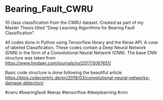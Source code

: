 # Bearing_Fault_CWRU
10 class classification from the CWRU dataset. Created as part of my Master Thesis titled "Deep Learning Algorithms for Bearing Fault Classification".

All codes done in Python using Tensorflow library and the Keras API. A case of labeled Classification. These codes contain a Deep Neural Network (DNN) in the form of a Convolutional Neural Network (CNN). The base CNN structure was taken from https://www.hindawi.com/journals/sv/2017/5067651/

Basic code structure is done following the beautiful article https://blog.codecentric.de/en/2019/03/convolutional-neural-networks-damage-detection/

#cwru #bearingfault #keras #tensorflow #deeplearning #cnn
